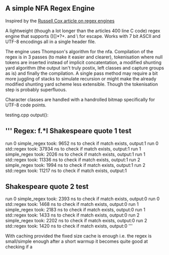 ## A simple NFA Regex Engine 

Inspired by the [Russell Cox article on regex engines](https://swtch.com/~rsc/regexp/regexp1.html)

A lightweight (though a lot longer than the articles 400 line C code) regex engine that supports ()[]*?+. and \ for escape.
Works with 7 bit ASCII and UTF-8 encodings all in a single header file.

The engine uses Thompson's algorithm for the nfa.
Compilation of the regex is in 3 passes (to make it easier and clearer), tokenisation where null tokens are inserted instead of implicit concatentation, a modified shunting yard algorithm (the output isn't truly postix, left classes and capture groups as is) and finally the compilation. A single pass method may require a bit more juggling of stacks to simulate recursion or might make the already modified shunting yard scheme less extensible. Though the tokenisation step is probably superfluous.

Character classes are handled with a handrolled bitmap specifically for UTF-8 code points.

testing.cpp output():

'''
Regex: f.*l 
Shakespeare quote 1 test
----------------------
run 0 simple_regex took:        9652 ns to check if match exists, output:1
run 0 std::regex took:          37934 ns to check if match exists, output:1
run 1 simple_regex took:        2026 ns to check if match exists, output:1
run 1 std::regex took:          11336 ns to check if match exists, output:1
run 2 simple_regex took:        1994 ns to check if match exists, output:1
run 2 std::regex took:          11217 ns to check if match exists, output:1

Shakespeare quote 2 test
----------------------
run 0 simple_regex took:        2393 ns to check if match exists, output:0
run 0 std::regex took:          1468 ns to check if match exists, output:0
run 1 simple_regex took:        2183 ns to check if match exists, output:0
run 1 std::regex took:          1433 ns to check if match exists, output:0
run 2 simple_regex took:        2202 ns to check if match exists, output:0
run 2 std::regex took:          1420 ns to check if match exists, output:0
'''

With caching provided the fixed size cache is enough i.e. the regex is small/simple enough after a short warmup it becomes quite good at checking if a 
